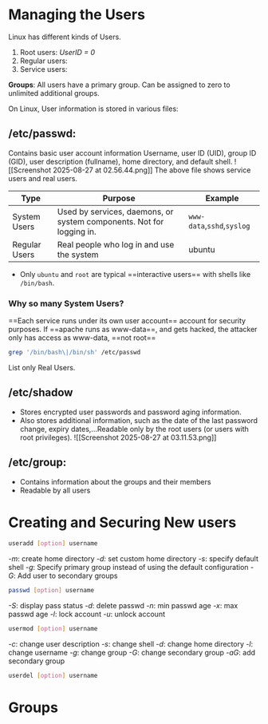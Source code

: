 
# Managing the Users

Linux has different kinds of Users.
1. Root users: *UserID = 0*
2. Regular users:
3. Service users: 

**Groups**: 
	All users have a primary group.
	Can be assigned to zero to unlimited additional groups.

On Linux, User information is stored in various files:
## /etc/passwd:

Contains basic user account information
Username, user ID (UID), group ID (GID), user description (fullname), home directory, and default shell.
![[Screenshot 2025-08-27 at 02.56.44.png]]
The above file shows service users and real users.

| **Type**      | **Purpose**                                                          | **Example**                |
| ------------- | -------------------------------------------------------------------- | -------------------------- |
| System Users  | Used by services, daemons, or system components. Not for logging in. | `www-data`,`sshd`,`syslog` |
| Regular Users | Real people who log in and use the system                            | ubuntu                     |
- Only `ubuntu` and `root` are typical ==interactive users== with shells like `/bin/bash`.

### Why so many System Users?

==Each service runs under its own user account== account for security purposes.
If ==apache runs as www-data==, and gets hacked, the attacker only has access as www-data, ==not root==

```bash
grep '/bin/bash\|/bin/sh' /etc/passwd
```
List only Real Users.

## /etc/shadow

- Stores encrypted user passwords and password aging information.
- Also stores additional information, such as the date of the last password change, expiry dates,...Readable only by the root users (or users with root privileges).
![[Screenshot 2025-08-27 at 03.11.53.png]]

## /etc/group:

- Contains information about the groups and their members
- Readable by all users

# Creating and Securing New users

```bash
useradd [option] username
```
*-m*: create home directory
*-d:* set custom home directory
*-s*: specify default shell
*-g*: Specify primary group instead of using the default configuration
*-G*: Add user to secondary groups

```bash
passwd [option] username
```
*-S*: display pass status
*-d*: delete passwd
*-n*: min passwd age
*-x*: max passwd age
*-l*: lock account
*-u*: unlock account

```bash
usermod [option] username
```
*-c*: change user description
*-s*: change shell
*-d*: change home directory
*-l*: change username
*-g*: change group
*-G*: change secondary group
*-aG*: add secondary group

```bash
userdel [option] username
```

# Groups

